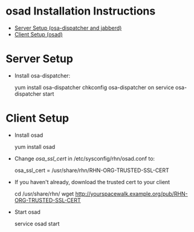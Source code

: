 # osad Installation Instructions



 * [Server Setup (osa-dispatcher and jabberd)](https://fedorahosted.org/spacewalk/wiki/OSADSetup#ServerSetup)
 * [Client Setup (osad)](https://fedorahosted.org/spacewalk/wiki/OSADSetup#ClientSetup)
# Server Setup



 * Install osa-dispatcher:

    yum install osa-dispatcher
    chkconfig osa-dispatcher on
    service osa-dispatcher start
# Client Setup



 * Install osad

    yum install osad
 * Change _osa_ssl_cert_ in /etc/sysconfig/rhn/osad.conf to:

    osa_ssl_cert = /usr/share/rhn/RHN-ORG-TRUSTED-SSL-CERT
 * If you haven't already, download the trusted cert to your client

    cd /usr/share/rhn/
    wget http://yourspacewalk.example.org/pub/RHN-ORG-TRUSTED-SSL-CERT
 * Start osad

    service osad start
